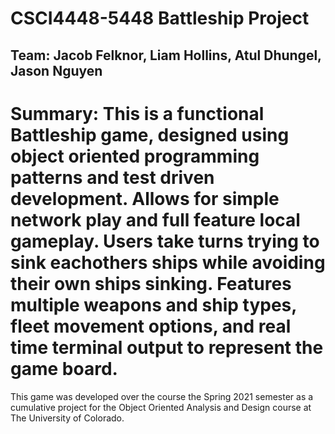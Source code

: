 # CSCI4448-5448 Battleship Project

## Team: Jacob Felknor, Liam Hollins, Atul Dhungel, Jason Nguyen

# Summary: This is a functional Battleship game, designed using object oriented programming patterns and test driven development. Allows for simple network play and full feature local gameplay. Users take turns trying to sink eachothers ships while avoiding their own ships sinking. Features multiple weapons and ship types, fleet movement options, and real time terminal output to represent the game board.

This game was developed over the course the Spring 2021 semester as a cumulative project for the Object Oriented Analysis and Design course at The University of Colorado.
